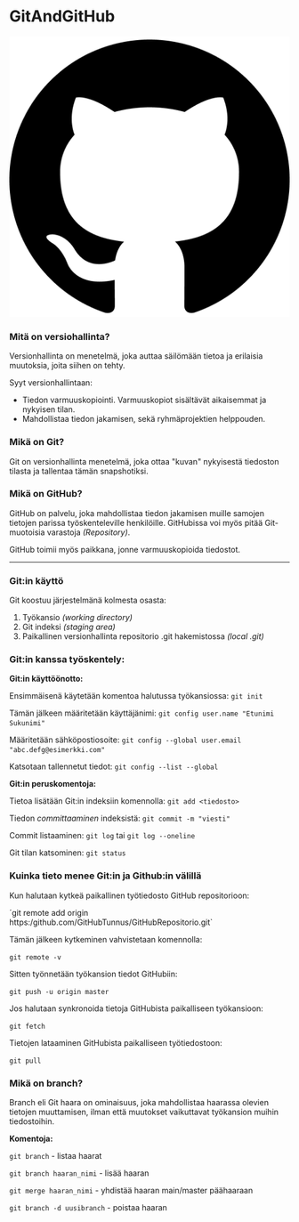 # GitAndGitHub

![alt text](githublogo.png)


### Mitä on versiohallinta? 


Versionhallinta on menetelmä, joka auttaa säilömään tietoa ja erilaisia muutoksia, joita siihen on tehty. 

Syyt versionhallintaan:

- Tiedon varmuuskopiointi. Varmuuskopiot sisältävät aikaisemmat ja nykyisen tilan.
- Mahdollistaa tiedon jakamisen, sekä ryhmäprojektien helppouden.


### Mikä on Git?


Git on versionhallinta menetelmä, joka ottaa "kuvan" nykyisestä tiedoston tilasta ja tallentaa tämän snapshotiksi.


### Mikä on GitHub?


GitHub on palvelu, joka mahdollistaa tiedon jakamisen muille samojen tietojen parissa työskenteleville henkilöille. GitHubissa voi myös pitää Git-muotoisia varastoja *(Repository)*.

GitHub toimii myös paikkana, jonne varmuuskopioida tiedostot. 

---


### Git:in käyttö


Git koostuu järjestelmänä kolmesta osasta:

1. Työkansio *(working directory)*
2. Git indeksi *(staging area)*
3. Paikallinen versionhallinta repositorio .git hakemistossa *(local .git)*


### Git:in kanssa työskentely:


**Git:in käyttöönotto:**

Ensimmäisenä käytetään komentoa halutussa työkansiossa: `git init`

Tämän jälkeen määritetään käyttäjänimi: `git config user.name "Etunimi Sukunimi"`

Määritetään sähköpostiosoite: `git config --global user.email "abc.defg@esimerkki.com"`

Katsotaan tallennetut tiedot: `git config --list --global`


**Git:in peruskomentoja:**

Tietoa lisätään Git:in indeksiin komennolla: `git add <tiedosto>`

Tiedon *committaaminen* indeksistä: `git commit -m "viesti"`

Commit listaaminen: `git log` tai `git log --oneline`

Git tilan katsominen: `git status`


### Kuinka tieto menee Git:in ja Github:in välillä

Kun halutaan kytkeä paikallinen työtiedosto GitHub repositorioon:

´git remote add origin https:/github.com/GitHubTunnus/GitHubRepositorio.git`

Tämän jälkeen kytkeminen vahvistetaan komennolla:

`git remote -v`

Sitten työnnetään työkansion tiedot GitHubiin:

`git push -u origin master`


Jos halutaan synkronoida tietoja GitHubista paikalliseen työkansioon:

`git fetch`

Tietojen lataaminen GitHubista paikalliseen työtiedostoon:

`git pull`



### Mikä on branch?

Branch eli Git haara on ominaisuus, joka mahdollistaa haarassa olevien tietojen muuttamisen, ilman että muutokset vaikuttavat työkansion muihin tiedostoihin.

**Komentoja:**

`git branch` - listaa haarat

`git branch haaran_nimi` - lisää haaran

`git merge haaran_nimi` - yhdistää haaran main/master päähaaraan

`git branch -d uusibranch` - poistaa haaran

